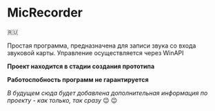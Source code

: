 # MicRecorder
:ru:

Простая программа, предназначена для записи звука со входа звуковой карты. Управление осуществляется через WinAPI

**Проект находится в стадии создания прототипа**

**Работоспобность программ не гарантируется**

*В будущем сюда будет добавлена дополнительная информация по проекту - как только, так сразу*  :wink: :wink: